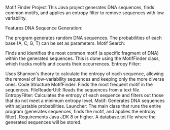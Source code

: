 Motif Finder Project
This Java project generates DNA sequences, finds common motifs, and applies an entropy filter to remove sequences with low variability.

Features
DNA Sequence Generation:

The program generates random DNA sequences. The probabilities of each base (A, C, G, T) can be set as parameters.
Motif Search:

Finds and identifies the most common motif (a specific fragment of DNA) within the generated sequences. This is done using the MotifFinder class, which tracks motifs and counts their occurrences.
Entropy Filter:

Uses Shannon's theory to calculate the entropy of each sequence, allowing the removal of low-variability sequences and keeping only the more diverse ones.
Code Structure
MotifFinder: Finds the most frequent motif in the sequences.
FileReaderUtil: Reads the sequences from a text file.
EntropyFilter: Calculates the entropy of each sequence and filters out those that do not meet a minimum entropy level.
Motif: Generates DNA sequences with adjustable probabilities.
Launcher: The main class that runs the entire program (generates sequences, finds the motif, and applies the entropy filter).
Requirements
Java JDK 8 or higher.
A database.txt file where the generated sequences will be stored.
